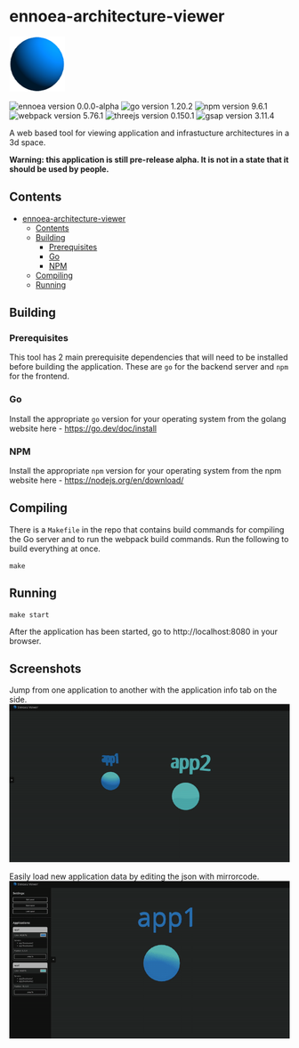 # ennoea-architecture-viewer
<img src="images/icon.png" width="100" height="100"></img>

![ennoea version 0.0.0-alpha](https://img.shields.io/badge/ennoea-0.0.0--alpha-purple)
![go version 1.20.2](https://img.shields.io/badge/go-1.20.2-green)
![npm version 9.6.1](https://img.shields.io/badge/npm-9.6.1-red)
![webpack version 5.76.1](https://img.shields.io/badge/webpack-5.76.1-yellow)
![threejs version 0.150.1](https://img.shields.io/badge/threejs-0.150.1-cyan)
![gsap version 3.11.4](https://img.shields.io/badge/gsap-3.11.4-green)

A web based tool for viewing application and infrastucture architectures in a 3d space.

**Warning: this application is still pre-release alpha. It is not in a state that it should be used by people.**

## Contents
- [ennoea-architecture-viewer](#ennoea-architecture-viewer)
  - [Contents](#contents)
  - [Building](#building)
    - [Prerequisites](#prerequisites)
    - [Go](#go)
    - [NPM](#npm)
  - [Compiling](#compiling)
  - [Running](#running)

## Building
### Prerequisites
This tool has 2 main prerequisite dependencies that will need to be installed before building the application. These are `go` for the backend server and `npm` for the frontend.

### Go
Install the appropriate `go` version for your operating system from the golang website here - https://go.dev/doc/install

### NPM
Install the appropriate `npm` version for your operating system from the npm website here - https://nodejs.org/en/download/

## Compiling
There is a `Makefile` in the repo that contains build commands for compiling the Go server and to run the webpack build commands. Run the following to build everything at once.

```
make
```

## Running
```
make start
```

After the application has been started, go to http://localhost:8080 in your browser.

## Screenshots
Jump from one application to another with the application info tab on the side.
![](images/jump-to-example.gif)

Easily load new application data by editing the json with mirrorcode.
![](images/load-from-text-example.gif)
